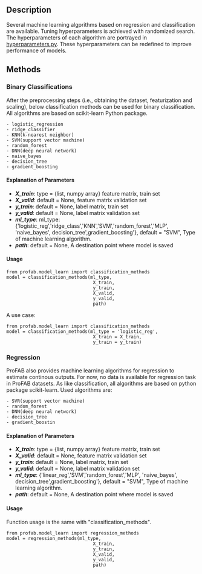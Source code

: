 ## Description

Several machine learning algprithms based on regression and classification are available. Tuning hyperparameters is achieved with randomized search. The hyperparameters of each algorithm are portrayed in [hyperparameters.py](hyperparameters.py). These hyperparameters can be redefined to improve performance of models.

## Methods

### Binary Classifications

After the preprocessing steps (i.e., obtaining the dataset, featurization and scaling), below classification methods can be used for binary classification. All algorithms are based on scikit-learn Python package.

    - logistic_regression
    - ridge_classifier
    - KNN(k-nearest neighbor)
    - SVM(support vector machine)
    - random_forest
    - DNN(deep neural network)
    - naive_bayes
    - decision_tree
    - gradient_boosting

#### Explanation of Parameters

- ***X_train***: type = {list, numpy array} feature matrix, train set
- ***X_valid***: default = None, feature matrix validation set
- ***y_train***: default = None, label matrix, train set
- ***y_valid***: default = None, label matrix validation set
- ***ml_type***: ml_type: {'logistic_reg','ridge_class','KNN','SVM','random_forest','MLP',
                'naive_bayes', decision_tree',gradient_boosting'}, default = "SVM",
                Type of machine learning algorithm.
- ***path***: default = None, A destination point where model is saved

#### Usage

```{python}
from profab.model_learn import classification_methods
model = classification_methods(ml_type,
                                X_train,
                                y_train,
                                X_valid,
                                y_valid,
                                path)
```

A use case:
```{python}
from profab.model_learn import classification_methods
model = classification_methods(ml_type = 'logistic_reg',
                                X_train = X_train,
                                y_train = y_train)
```

### Regression

ProFAB also provides machine learning algorithms for regression to estimate continous outputs. For now, no data is available for regression task in ProFAB datasets. As like classification, all algorithms are based on python package scikit-learn. Used algorithms are:

    - SVR(support vector machine)
    - random_forest
    - DNN(deep neural network)
    - decision_tree
    - gradient_boostin

#### Explanation of Parameters

- ***X_train***: type = {list, numpy array} feature matrix, train set
- ***X_valid***: default = None, feature matrix validation set
- ***y_train***: default = None, label matrix, train set
- ***y_valid***: default = None, label matrix validation set
- ***ml_type***: {'linear_reg','SVM','random_forest','MLP',
                'naive_bayes', decision_tree',gradient_boosting'}, default = "SVM",
                Type of machine learning algorithm.
- ***path***: default = None, A destination point where model is saved

#### Usage

Function usage is the same with "classification_methods".

```{python}
from profab.model_learn import regression_methods
model = regression_methods(ml_type,
                                X_train,
                                y_train,
                                X_valid,
                                y_valid,
                                path)
```
